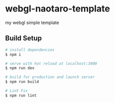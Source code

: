 # webgl-naotaro-template
my webgl simple template

## Build Setup

``` bash
# install dependencies
$ npm i

# serve with hot reload at localhost:3000
$ npm run dev

# build for production and launch server
$ npm run build

# Lint Fix
$ npm run lint

```
